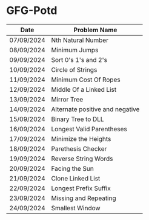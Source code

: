 # GFG-Potd

| Date       | Problem Name                      |
|------------|-----------------------------------|
| 07/09/2024 | Nth Natural Number                |
| 08/09/2024 | Minimum Jumps                     |
| 09/09/2024 | Sort 0's 1's and 2's              |
| 10/09/2024 | Circle of Strings                 |
| 11/09/2024 | Minimum Cost Of Ropes             |
| 12/09/2024 | Middle Of a Linked List           |
| 13/09/2024 | Mirror Tree                       |
| 14/09/2024 | Alternate positive and negative   |
| 15/09/2024 | Binary Tree to DLL                |
| 16/09/2024 | Longest Valid Parentheses         |
| 17/09/2024 | Minimize the Heights              |
| 18/09/2024 | Parethesis Checker                |
| 19/09/2024 | Reverse String Words              |
| 20/09/2024 | Facing the Sun                    |
| 21/09/2024 | Clone Linked List                 |
| 22/09/2024 | Longest Prefix Suffix             |
| 23/09/2024 | Missing and Repeating             |
| 24/09/2024 | Smallest Window                   |
